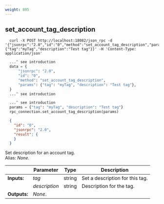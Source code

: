 ```yaml
---
weight: 805
---
```


## **set_account_tag_description**

```shell
  curl -X POST http://localhost:18082/json_rpc -d '{"jsonrpc":"2.0","id":"0","method":"set_account_tag_description","params":{"tag":"myTag","description":"Test tag"}}' -H 'Content-Type: application/json'
```
```python
  ...^ see introduction
  data = {
      "jsonrpc": "2.0",
      "id": "0",
      "method": "set_account_tag_description",
      "params": {"tag": "myTag", "description": "Test tag"},
  }
  ...^ see introduction
```
```py
  ...^ see introduction
  params = {"tag": "myTag", "description": "Test tag"}
  rpc_connection.set_account_tag_description(params)
```
```json
  {
    "id": "0",
    "jsonrpc": "2.0",
    "result": {
    }
  }
```
Set description for an account tag.  
Alias: *None*.  

|             | Parameter     | Type   | Description
| ---         | ---           | ---    | ---
|**Inputs:**  | *tag*         | string | Set a description for this tag.
|             | *description* | string | Description for the tag.
|**Outputs:** | *None*.       |        |